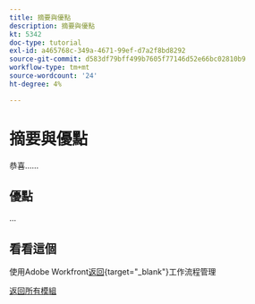 ```yaml
---
title: 摘要與優點
description: 摘要與優點
kt: 5342
doc-type: tutorial
exl-id: a465768c-349a-4671-99ef-d7a2f8bd8292
source-git-commit: d583df79bff499b7605f77146d52e66bc02810b9
workflow-type: tm+mt
source-wordcount: '24'
ht-degree: 4%

---
```


# 摘要與優點

恭喜……

## 優點

...

## 看看這個

使用Adobe Workfront[返回](./workfront.md){target="_blank"}工作流程管理

[返回所有模組](../../../overview.md)
